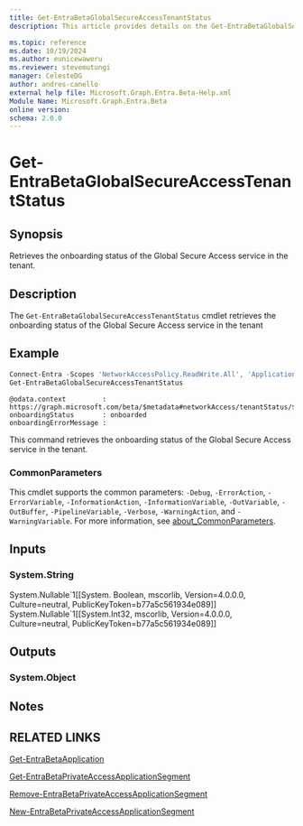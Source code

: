 ```yaml
---
title: Get-EntraBetaGlobalSecureAccessTenantStatus
description: This article provides details on the Get-EntraBetaGlobalSecureAccessTenantStatus command.

ms.topic: reference
ms.date: 10/19/2024
ms.author: eunicewaweru
ms.reviewer: stevemutungi
manager: CelesteDG
author: andres-canello
external help file: Microsoft.Graph.Entra.Beta-Help.xml
Module Name: Microsoft.Graph.Entra.Beta
online version:
schema: 2.0.0
---
```


# Get-EntraBetaGlobalSecureAccessTenantStatus

## Synopsis

Retrieves the onboarding status of the Global Secure Access service in the tenant.

## Description

The `Get-EntraBetaGlobalSecureAccessTenantStatus` cmdlet retrieves the onboarding status of the Global Secure Access service in the tenant

## Example

```powershell
Connect-Entra -Scopes 'NetworkAccessPolicy.ReadWrite.All', 'Application.ReadWrite.All', 'NetworkAccess.ReadWrite.All'
Get-EntraBetaGlobalSecureAccessTenantStatus
```

```Output
@odata.context         : https://graph.microsoft.com/beta/$metadata#networkAccess/tenantStatus/$entity
onboardingStatus       : onboarded
onboardingErrorMessage :
```

This command retrieves the onboarding status of the Global Secure Access service in the tenant.

### CommonParameters

This cmdlet supports the common parameters: `-Debug`, `-ErrorAction`, `-ErrorVariable`, `-InformationAction`, `-InformationVariable`, `-OutVariable`, `-OutBuffer`, `-PipelineVariable`, `-Verbose`, `-WarningAction`, and `-WarningVariable`. For more information, see [about_CommonParameters](https://go.microsoft.com/fwlink/?LinkID=113216).

## Inputs

### System.String

System.Nullable\`1\[\[System. Boolean, mscorlib, Version=4.0.0.0, Culture=neutral, PublicKeyToken=b77a5c561934e089\]\] System.Nullable\`1\[\[System.Int32, mscorlib, Version=4.0.0.0, Culture=neutral, PublicKeyToken=b77a5c561934e089\]\]

## Outputs

### System.Object

## Notes

## RELATED LINKS

[Get-EntraBetaApplication](Get-EntraBetaApplication.md)

[Get-EntraBetaPrivateAccessApplicationSegment](Get-EntraBetaPrivateAccessApplicationSegment.md)

[Remove-EntraBetaPrivateAccessApplicationSegment](Remove-EntraBetaPrivateAccessApplicationSegment.md)

[New-EntraBetaPrivateAccessApplicationSegment](New-EntraBetaPrivateAccessApplicationSegment.md)


